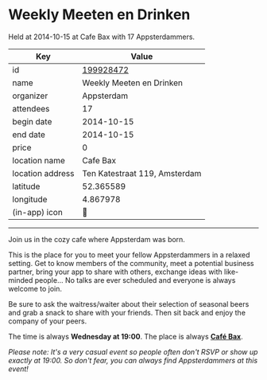 # Weekly Meeten en Drinken
Held at 2014-10-15 at Cafe Bax with 17 Appsterdammers.
        
|Key|Value
|---|---|
|id|[199928472](https://www.meetup.com/appsterdam/events/199928472/)|
|name|Weekly Meeten en Drinken|
|organizer|Appsterdam|
|attendees|17|
|begin date|2014-10-15|
|end date|2014-10-15|
|price|0|
|location name|Cafe Bax|
|location address|Ten Katestraat 119, Amsterdam|
|latitude|52.365589|
|longitude|4.867978|
|(in-app) icon|🍺|

---

Join us in the cozy cafe where Appsterdam was born.

This is the place for you to meet your fellow Appsterdammers in a relaxed setting. Get to know members of the community, meet a potential business partner, bring your app to share with others, exchange ideas with like-minded people... No talks are ever scheduled and everyone is always welcome to join.

Be sure to ask the waitress/waiter about their selection of seasonal beers and grab a snack to share with your friends. Then sit back and enjoy the company of your peers.

The time is always **Wednesday at 19:00**. The place is always **[Café Bax](http://www.cafebax.nl/)**.

*Please note: It's a very casual event so people often don't RSVP or show up exactly at 19:00. So don't fear, you can *always* find Appsterdammers at this event!*


